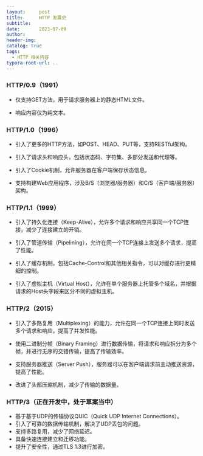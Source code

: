 ```yaml
---
layout:     post
title:     	HTTP 发展史
subtitle:  
date:       2023-07-09
author:     
header-img: 
catalog: true
tags:
  - HTTP 相关内容
typora-root-url: ..
---
```


### HTTP/0.9（1991）

- 仅支持GET方法，用于请求服务器上的静态HTML文件。

- 响应内容仅为纯文本。



### HTTP/1.0（1996）

- 引入了更多的HTTP方法，如POST、HEAD、PUT等，支持RESTful架构。

- 引入了请求头和响应头，包括状态码、字符集、多部分发送和代理等。
- 引入了Cookie机制，允许服务器在客户端保存状态信息。
- 支持构建Web应用程序，涉及B/S（浏览器/服务器）和C/S（客户端/服务器）架构。



### HTTP/1.1（1999）

- 引入了持久化连接（Keep-Alive），允许多个请求和响应共享同一个TCP连接，减少了连接建立的开销。

- 引入了管道传输（Pipelining），允许在同一个TCP连接上发送多个请求，提高了性能。
- 引入了缓存机制，包括Cache-Control和其他相关指令，可以对缓存进行更精细的控制。
- 引入了虚拟主机（Virtual Host），允许在单个服务器上托管多个域名，并根据请求的Host头字段来区分不同的虚拟主机。



### HTTP/2（2015）

- 引入了多路复用（Multiplexing）的能力，允许在同一个TCP连接上同时发送多个请求和响应，提高了并发性能。

- 使用二进制分帧（Binary Framing）进行数据传输，将请求和响应拆分为多个帧，并进行无序的交错传输，提高了传输效率。
- 支持服务器推送（Server Push），服务器可以在客户端请求前主动推送资源，提高了性能。
- 改进了头部压缩机制，减少了传输的数据量。



### HTTP/3（正在开发中，处于草案当中）

- 基于基于UDP的传输协议QUIC（Quick UDP Internet Connections）。
- 引入了可靠的数据传输机制，解决了UDP丢包的问题。
- 支持多路复用，减少了网络延迟。
- 具备快速连接建立和迁移功能。
- 提升了安全性，通过TLS 1.3进行加密。
